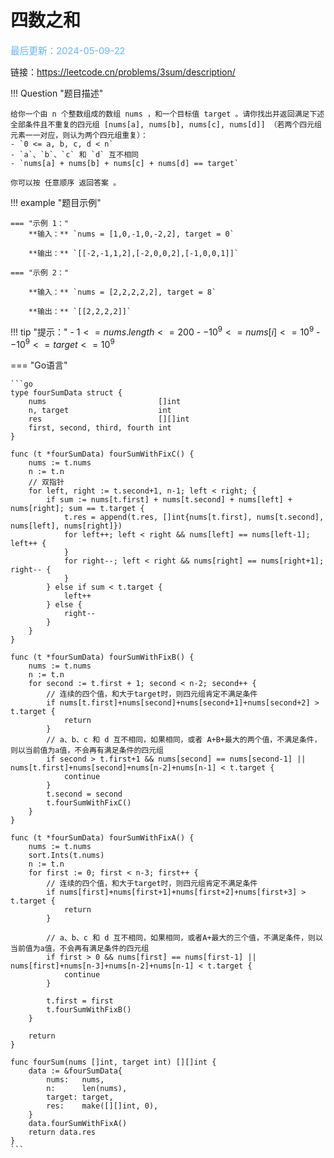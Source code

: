 # 四数之和
<span style="color:rgb(100,180,246);font-size:11pt">最后更新：2024-05-09-22</span>

链接：https://leetcode.cn/problems/3sum/description/

!!! Question "题目描述"

    给你一个由 n 个整数组成的数组 nums ，和一个目标值 target 。请你找出并返回满足下述全部条件且不重复的四元组 [nums[a], nums[b], nums[c], nums[d]] （若两个四元组元素一一对应，则认为两个四元组重复）：   
    - `0 <= a, b, c, d < n`    
    - `a`、`b`、`c` 和 `d` 互不相同   
    - `nums[a] + nums[b] + nums[c] + nums[d] == target`   
    
    你可以按 任意顺序 返回答案 。


!!! example "题目示例"

    === "示例 1："
        **输入：** `nums = [1,0,-1,0,-2,2], target = 0`

        **输出：** `[[-2,-1,1,2],[-2,0,0,2],[-1,0,0,1]]`

    === "示例 2："

        **输入：** `nums = [2,2,2,2,2], target = 8`

        **输出：** `[[2,2,2,2]]`

!!! tip "提示："
    - $1 <= nums.length <= 200$
    - $-10^9 <= nums[i] <= 10^9$
    - $-10^9 <= target <= 10^9$



=== "Go语言"

    ```go
    type fourSumData struct {
	    nums                         []int
	    n, target                    int
	    res                          [][]int
	    first, second, third, fourth int
    }
    
    func (t *fourSumData) fourSumWithFixC() {
	    nums := t.nums
	    n := t.n
	    // 双指针
	    for left, right := t.second+1, n-1; left < right; {
		    if sum := nums[t.first] + nums[t.second] + nums[left] + nums[right]; sum == t.target {
			    t.res = append(t.res, []int{nums[t.first], nums[t.second], nums[left], nums[right]})
			    for left++; left < right && nums[left] == nums[left-1]; left++ {
			    }
			    for right--; left < right && nums[right] == nums[right+1]; right-- {
			    }
		    } else if sum < t.target {
			    left++
		    } else {
			    right--
		    }
	    }
    }
    
    func (t *fourSumData) fourSumWithFixB() {
	    nums := t.nums
	    n := t.n
	    for second := t.first + 1; second < n-2; second++ {
		    // 连续的四个值，和大于target时，则四元组肯定不满足条件
		    if nums[t.first]+nums[second]+nums[second+1]+nums[second+2] > t.target {
			    return
		    }
		    // a、b、c 和 d 互不相同，如果相同，或者 A+B+最大的两个值，不满足条件，则以当前值为a值，不会再有满足条件的四元组
		    if second > t.first+1 && nums[second] == nums[second-1] || nums[t.first]+nums[second]+nums[n-2]+nums[n-1] < t.target {
			    continue
		    }
		    t.second = second
		    t.fourSumWithFixC()
	    }
    }
    
    func (t *fourSumData) fourSumWithFixA() {
	    nums := t.nums
	    sort.Ints(t.nums)
	    n := t.n
	    for first := 0; first < n-3; first++ {
		    // 连续的四个值，和大于target时，则四元组肯定不满足条件
		    if nums[first]+nums[first+1]+nums[first+2]+nums[first+3] > t.target {
			    return
		    }
    
		    // a、b、c 和 d 互不相同，如果相同，或者A+最大的三个值，不满足条件，则以当前值为a值，不会再有满足条件的四元组
		    if first > 0 && nums[first] == nums[first-1] || nums[first]+nums[n-3]+nums[n-2]+nums[n-1] < t.target {
			    continue
		    }
    
		    t.first = first
		    t.fourSumWithFixB()
	    }
    
	    return
    }
    
    func fourSum(nums []int, target int) [][]int {
	    data := &fourSumData{
		    nums:   nums,
		    n:      len(nums),
		    target: target,
		    res:    make([][]int, 0),
	    }
	    data.fourSumWithFixA()
	    return data.res
    }
    ```